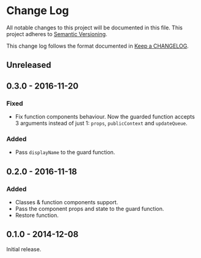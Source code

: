 # Change Log

All notable changes to this project will be documented in this file.
This project adheres to [Semantic Versioning].

This change log follows the format documented in [Keep a CHANGELOG].

[Semantic Versioning]: http://semver.org/
[Keep a CHANGELOG]: http://keepachangelog.com/

## Unreleased

## 0.3.0 - 2016-11-20

### Fixed

- Fix function components behaviour. Now the guarded function
  accepts 3 arguments instead of just 1:
  `props`, `publicContext` and `updateQueue`.

### Added

- Pass `displayName` to the guard function.

## 0.2.0 - 2016-11-18

### Added

- Classes & function components support.
- Pass the component props and state to the guard function.
- Restore function.

## 0.1.0 - 2014-12-08

Initial release.

[Unreleased]: https://github.com/kossnocorp/react-guard/compare/v0.3.0...HEAD
[0.3.0]: https://github.com/kossnocorp/react-guard/compare/v0.2.0...v0.3.0
[0.2.0]: https://github.com/kossnocorp/react-guard/compare/v0.1.0...v0.2.0
